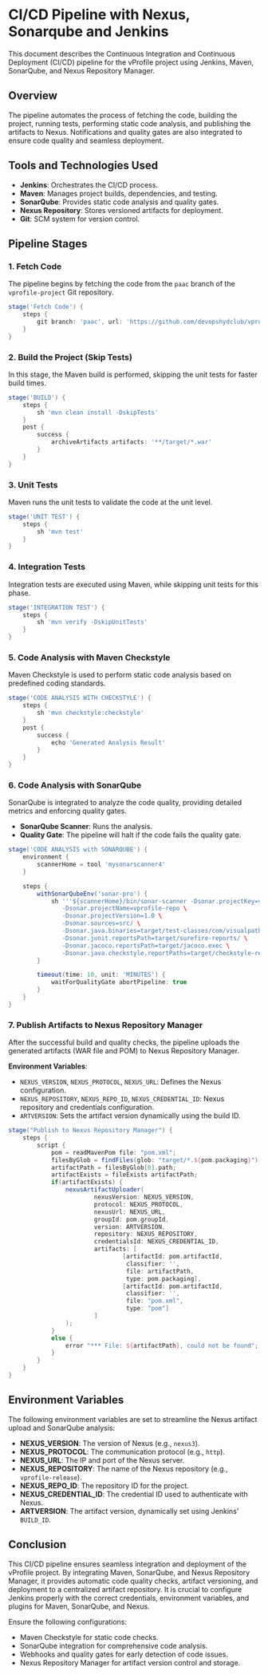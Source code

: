 # CI/CD Pipeline with Nexus, Sonarqube and Jenkins

This document describes the Continuous Integration and Continuous Deployment (CI/CD) pipeline for the vProfile project using Jenkins, Maven, SonarQube, and Nexus Repository Manager.

## Overview

The pipeline automates the process of fetching the code, building the project, running tests, performing static code analysis, and publishing the artifacts to Nexus. Notifications and quality gates are also integrated to ensure code quality and seamless deployment.

## Tools and Technologies Used
- **Jenkins**: Orchestrates the CI/CD process.
- **Maven**: Manages project builds, dependencies, and testing.
- **SonarQube**: Provides static code analysis and quality gates.
- **Nexus Repository**: Stores versioned artifacts for deployment.
- **Git**: SCM system for version control.

## Pipeline Stages

### 1. Fetch Code
The pipeline begins by fetching the code from the `paac` branch of the `vprofile-project` Git repository.

```groovy
stage('Fetch Code') {
    steps {
        git branch: 'paac', url: 'https://github.com/devopshydclub/vprofile-project.git'
    }
}
```

### 2. Build the Project (Skip Tests)
In this stage, the Maven build is performed, skipping the unit tests for faster build times.

```groovy
stage('BUILD') {
    steps {
        sh 'mvn clean install -DskipTests'
    }
    post {
        success {
            archiveArtifacts artifacts: '**/target/*.war'
        }
    }
}
```

### 3. Unit Tests
Maven runs the unit tests to validate the code at the unit level.

```groovy
stage('UNIT TEST') {
    steps {
        sh 'mvn test'
    }
}
```

### 4. Integration Tests
Integration tests are executed using Maven, while skipping unit tests for this phase.

```groovy
stage('INTEGRATION TEST') {
    steps {
        sh 'mvn verify -DskipUnitTests'
    }
}
```

### 5. Code Analysis with Maven Checkstyle
Maven Checkstyle is used to perform static code analysis based on predefined coding standards.

```groovy
stage('CODE ANALYSIS WITH CHECKSTYLE') {
    steps {
        sh 'mvn checkstyle:checkstyle'
    }
    post {
        success {
            echo 'Generated Analysis Result'
        }
    }
}
```

### 6. Code Analysis with SonarQube
SonarQube is integrated to analyze the code quality, providing detailed metrics and enforcing quality gates.

- **SonarQube Scanner**: Runs the analysis.
- **Quality Gate**: The pipeline will halt if the code fails the quality gate.

```groovy
stage('CODE ANALYSIS with SONARQUBE') {
    environment {
        scannerHome = tool 'mysonarscanner4'
    }

    steps {
        withSonarQubeEnv('sonar-pro') {
            sh '''${scannerHome}/bin/sonar-scanner -Dsonar.projectKey=vprofile \
               -Dsonar.projectName=vprofile-repo \
               -Dsonar.projectVersion=1.0 \
               -Dsonar.sources=src/ \
               -Dsonar.java.binaries=target/test-classes/com/visualpathit/account/controllerTest/ \
               -Dsonar.junit.reportsPath=target/surefire-reports/ \
               -Dsonar.jacoco.reportsPath=target/jacoco.exec \
               -Dsonar.java.checkstyle.reportPaths=target/checkstyle-result.xml'''
        }

        timeout(time: 10, unit: 'MINUTES') {
            waitForQualityGate abortPipeline: true
        }
    }
}
```

### 7. Publish Artifacts to Nexus Repository Manager
After the successful build and quality checks, the pipeline uploads the generated artifacts (WAR file and POM) to Nexus Repository Manager.

**Environment Variables**:
- `NEXUS_VERSION`, `NEXUS_PROTOCOL`, `NEXUS_URL`: Defines the Nexus configuration.
- `NEXUS_REPOSITORY`, `NEXUS_REPO_ID`, `NEXUS_CREDENTIAL_ID`: Nexus repository and credentials configuration.
- `ARTVERSION`: Sets the artifact version dynamically using the build ID.

```groovy
stage("Publish to Nexus Repository Manager") {
    steps {
        script {
            pom = readMavenPom file: "pom.xml";
            filesByGlob = findFiles(glob: "target/*.${pom.packaging}");
            artifactPath = filesByGlob[0].path;
            artifactExists = fileExists artifactPath;
            if(artifactExists) {
                nexusArtifactUploader(
                        nexusVersion: NEXUS_VERSION,
                        protocol: NEXUS_PROTOCOL,
                        nexusUrl: NEXUS_URL,
                        groupId: pom.groupId,
                        version: ARTVERSION,
                        repository: NEXUS_REPOSITORY,
                        credentialsId: NEXUS_CREDENTIAL_ID,
                        artifacts: [
                                [artifactId: pom.artifactId,
                                 classifier: '',
                                 file: artifactPath,
                                 type: pom.packaging],
                                [artifactId: pom.artifactId,
                                 classifier: '',
                                 file: "pom.xml",
                                 type: "pom"]
                        ]
                );
            }
            else {
                error "*** File: ${artifactPath}, could not be found";
            }
        }
    }
}
```

## Environment Variables
The following environment variables are set to streamline the Nexus artifact upload and SonarQube analysis:

- **NEXUS_VERSION**: The version of Nexus (e.g., `nexus3`).
- **NEXUS_PROTOCOL**: The communication protocol (e.g., `http`).
- **NEXUS_URL**: The IP and port of the Nexus server.
- **NEXUS_REPOSITORY**: The name of the Nexus repository (e.g., `vprofile-release`).
- **NEXUS_REPO_ID**: The repository ID for the project.
- **NEXUS_CREDENTIAL_ID**: The credential ID used to authenticate with Nexus.
- **ARTVERSION**: The artifact version, dynamically set using Jenkins' `BUILD_ID`.

## Conclusion
This CI/CD pipeline ensures seamless integration and deployment of the vProfile project. By integrating Maven, SonarQube, and Nexus Repository Manager, it provides automatic code quality checks, artifact versioning, and deployment to a centralized artifact repository. It is crucial to configure Jenkins properly with the correct credentials, environment variables, and plugins for Maven, SonarQube, and Nexus.

Ensure the following configurations:
- Maven Checkstyle for static code checks.
- SonarQube integration for comprehensive code analysis.
- Webhooks and quality gates for early detection of code issues.
- Nexus Repository Manager for artifact version control and storage.

